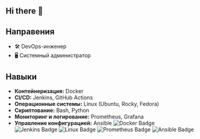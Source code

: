 ## Hi there 👋

## Направения
- 🛠️ DevOps-инженер
- 🖥️ Системный администратор

## Навыки
- **Контейнеризация:** Docker
- **CI/CD:** Jenkins, GitHub Actions
- **Операционные системы:** Linux (Ubuntu, Rocky, Fedora)
- **Скриптование:** Bash, Python
- **Мониторинг и логирование:** Prometheus, Grafana
- **Управление конфигурацией:** Ansible
![Docker Badge](https://img.shields.io/badge/docker)
![Jenkins Badge](https://img.shields.io/badge/jenkins)
![Linux Badge](https://img.shields.io/badge/linux)
![Prometheus Badge](https://img.shields.io/badge/prometheus)
![Ansible Badge](https://img.shields.io/badge/ansible)
